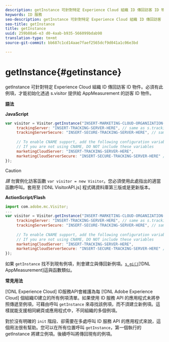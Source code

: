 ```yaml
---
description: getInstance 可針對特定 Experience Cloud 組織 ID 傳回訪客 ID 物件。必須有此例項，才能初始化透過 s.visitor 提供給 AppMeasurement 的訪客 ID 物件。
keywords: ID 服務
seo-description: getInstance 可針對特定 Experience Cloud 組織 ID 傳回訪客 ID 物件。必須有此例項，才能初始化透過 s.visitor 提供給 AppMeasurement 的訪客 ID 物件。
seo-title: getInstance
title: getInstance
uuid: 259b88a6-e3 d0-4aab-b935-566099bdab98
translation-type: tm+mt
source-git-commit: bb687c1cd14aae7faef2565dcf9d041a1c06e3bd

---
```



# getInstance{#getinstance}

getInstance 可針對特定 Experience Cloud 組織 ID 傳回訪客 ID 物件。必須有此例項，才能初始化透過 s.visitor 提供給 AppMeasurement 的訪客 ID 物件。

**語法**

**JavaScript**

```js
var visitor = Visitor.getInstance("INSERT-MARKETING-CLOUD-ORGANIZATION-ID-HERE", { 
     trackingServer: "INSERT-TRACKING-SERVER-HERE", // same as s.trackingServer 
     trackingServerSecure: "INSERT-SECURE-TRACKING-SERVER-HERE", // same as s.trackingServerSecure 
 
     // To enable CNAME support, add the following configuration variables 
     // If you are not using CNAME, DO NOT include these variables 
     marketingCloudServer: "INSERT-TRACKING-SERVER-HERE", 
     marketingCloudServerSecure: "INSERT-SECURE-TRACKING-SERVER-HERE" // same as s.trackingServerSecure 
});
```

>[!CAUTION]
>
>*請* 勿實例化訪客函數 `var visitor = new Visitor`。您必須使用此處指出的適當函數呼叫。套用至 [!DNL VisitorAPI.js] 程式碼資料庫第三版或是更新版本。

**ActionScript/Flash**

```js
import com.adobe.mc.Visitor; 
... 
var visitor = Visitor.getInstance("INSERT-MARKETING-CLOUD-ORGANIZATION-ID-HERE", { 
     trackingServer: "INSERT-TRACKING-SERVER-HERE", // same as s.trackingServer 
     trackingServerSecure: "INSERT-SECURE-TRACKING-SERVER-HERE", // same as s.trackingServerSecure 
 
     // To enable CNAME support, add the following configuration variables 
     // If you are not using CNAME, DO NOT include these variables 
     marketingCloudServer: "INSERT-TRACKING-SERVER-HERE", 
     marketingCloudServerSecure: "INSERT-SECURE-TRACKING-SERVER-HERE" // same as s.trackingServerSecure 
});
```

如果 `getInstance` 找不到現有例項，則會建立與傳回新例項。[`s_gi()`](https://marketing.adobe.com/resources/help/en_US/sc/implement/?f=function_s_gi.html)[!DNL AppMeasurement]這與函數類似。

**常見用法**

[!DNL Experience Cloud] ID服務API會維護為每 [!DNL Adobe Experience Cloud] 個組織ID建立的所有例項清單。如果使用 ID 服務 API 的應用程式未將參照傳遞至例項，可藉由呼叫 `getInstance` 來尋找該例項，而不須建立新例項。這樣就能支援相同網頁或應用程式中，不同組織的多個例項。

對於沒有明確的 `init` 階段、卻需要在多處呼叫 ID 服務 API 的應用程式來說，這個用法很有幫助。您可以在所有位置呼叫 `getInstance`，第一個執行的 getInstance 將建立例項。後續呼叫將傳回現有的例項。
